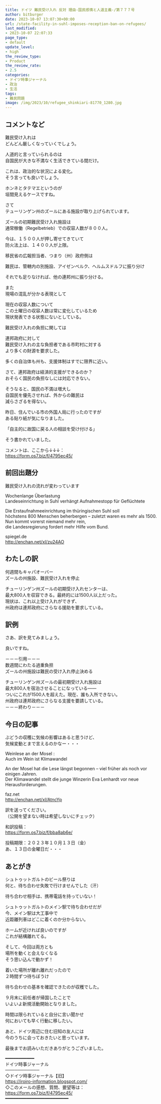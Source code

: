 ```yaml
---
title: ドイツ 難民受け入れ 反対 理由-国民感情と人道主義‐/第７７７号
author: bitburger
date: 2023-10-07 13:07:30+00:00
url: /state-facility-in-suhl-imposes-reception-ban-on-refugees/
last_modified:
- 2023-10-07 22:07:33
page_type:
- default
update_level:
- high
the_review_type:
- Product
the_review_rate:
- 2.5
categories:
- ドイツ時事ジャーナル
- 政治
- 生活
tags:
- 難民問題
image: /img/2023/10/refugee_shinkiari-81770_1280.jpg
---
```

## コメントなど
難民受け入れは  
どんどん厳しくなっていくでしょう。

人道的と言っていられるのは  
自国民が大きな不満なく生活できている間だけ。

これは、政治的な状況による変化。  
そう言っても良いでしょう。

<span class="fz-22px"><span class="bold-red"><span class="marker-under">ホンネとタテマエ</span></span></span>というのが  
垣間見えるケースですね。

さて  
テューリンゲン州のズールにある施設が取り上げられています。

ズールの初期難民受け入れ施設は  
<span class="fz-20px"><span class="bold-red"><span class="marker-under">通常稼働</span></span></span>（Regelbetrieb）での収容人数が<span class="fz-20px"><span class="bold-red">８００人</span></span>。

今は、<span class="fz-20px"><span class="bold-red">１５００人</span></span>が押し寄せてきていて  
防火法上は、１４００人が上限。

移民省の広報担当者、つまり（州）政府側は

難民は、管轄内の別施設、アイゼンベルク、ヘルムスドルフに振り分け

それでも足りなければ、他の連邦州に振り分ける。

また  
現場の混乱が分かる表現として

<span class="fz-20px"><span class="bold-red">現在の収容人数について<br />この土曜日の収容人数は常に変化しているため<br />現状発表できる状態にない</span></span>としている。

難民受け入れの負担に関しては

連邦政府に対して  
<span class="fz-20px"><span class="bold-red"><span class="marker-under">難民受け入れの主な負担者である市町村</span></span></span>に対する  
より多くの財源を要求した。

多くの自治体も州も、支援体制はすでに限界に近い。

さて、連邦政府は経済的支援ができるのか？  
おそらく国民の負担なしには対応できない。

そうなると、国民の不満は増大し  
自国民を優先させれば、外からの難民は  
減らさざるを得ない。

昨日、住んでいる市の外国人局に行ったのですが  
ある貼り紙が気になりました。

<span class="fz-22px"><span class="bold-red"><span class="marker-under">「自主的に故国に戻る人の相談を受け付ける」</span></span></span>

そう書かれていました。

コメントは、ここから↓↓↓：  
<https://form.os7.biz/f/4795ec45/>

## 前回出題分
難民受け入れの流れが変わっています

Wochenlange Überlastung  
Landeseinrichtung in Suhl verhängt Aufnahmestopp für Geflüchtete

Die Erstaufnahmeeinrichtung im thüringischen Suhl soll  
höchstens 800 Menschen beherbergen – zuletzt waren es mehr als 1500.  
Nun kommt vorerst niemand mehr rein,  
die Landesregierung fordert mehr Hilfe vom Bund.

spiegel.de  
<http://enchan.net/xl/zu24AO>

## わたしの訳
何週間もキャパオーバー  
ズールの州施設、難民受け入れを停止

チューリンゲン州ズールの初期受け入れセンターは、  
最大800人を収容できる。最終的には1500人以上だった。  
現状は、これ以上受け入れができず、  
州政府は連邦政府にさらなる援助を要求している。

## 訳例
さあ、訳を見てみましょう。

良いですね。

－－－引用－－－  
数週間にわたる過重負担  
ズールの州施設は難民の受け入れ停止決める

チューリンゲン州ズールの最初期受け入れ施設は  
最大800人を宿泊させることになっている――  
ついにこれが1500人を超えた。現在、誰も入所できない。  
州政府は連邦政府にさらなる支援を要請している。  
－－－終わり－－－

## 今日の記事
ぶどうの収穫に気候の影響はあると思うけど、  
気候変動とまで言えるのかなー・・・

Weinlese an der Mosel :  
Auch im Wein ist Klimawandel

An der Mosel hat die Lese längst begonnen &#8211; viel früher als noch vor einigen Jahren.  
Der Klimawandel stellt die junge Winzerin Eva Lenhardt vor neue Herausforderungen.

faz.net  
<http://enchan.net/xl/AtncYp>

訳を送ってください。  
（公開を望まない時は希望しないにチェック）

和訳投稿：  
<https://form.os7.biz/f/bba8ab6e/>

投稿期限：２０２３年１０月１３日（金）  
あ、１３日の金曜日だ・・・

## あとがき
シュトゥットガルトのビール祭りは  
何と、待ち合わせ失敗で行けませんでした（汗）

待ち合わせ相手は、<span class="fz-20px"><span class="bold-red">携帯電話を持っていない！</span></span>

シュトゥットガルトのメイン駅で待ち合わせだが  
今、メイン駅は大工事中で  
近距離列車はどこに着くのか分からない。

ホームが近ければ良いのですが  
これが結構離れてる。

そして、今回は両方とも  
<span class="fz-20px"><span class="bold-red">場所を動くと会えなくなる</span></span>  
そう思い込んで動かず！

着いた場所が離れ離れだったので  
２時間ずつ待ちぼうけ

待ち合わせの基本を確認できたのが収穫でした。

９月末に前任者が帰国したことで  
いよいよ新規活動開始となりました。

時間は限られていると自分に言い聞かせ  
何においても早く行動に移したい。

あと、ドイツ周辺に住む旧知の友人には  
今のうちに会っておきたいと思っています。

最後までお読みいただきありがとうございました。

━━━━━━━━━━━  
ドイツ時事ジャーナル  
───────────  
◇ドイツ時事ジャーナル【旧】  
<https://iroiro-information.blogspot.com/>  
◇このメールの感想、質問、要望等は：  
<https://form.os7.biz/f/4795ec45/>  
━━━━━━━━━━━━━━━━━━━━━━━━